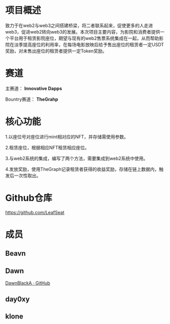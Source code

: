 # 项目概述

致力于在web2与web3之间搭建桥梁，将二者联系起来，促使更多的人走进web3，促进web2转向web3的发展。本次项目主要内容，为影院和消费者提供一个平台用于租赁影院座位，期望与现有的web2售票系统集成在一起，从而帮助影院在淡季提高座位的利用率，在每场电影放映后给予售出座位的租赁者一定USDT奖励，对未售出座位的租赁者提供一定Token奖励。

# 赛道

主赛道： **Innovative Dapps**

Bountry赛道： **TheGrahp**

# 核心功能

1.以座位号对座位进行mint相对应的NFT，并存储需使用参数。

2.租赁座位，根据相应NFT租赁相应座位。

3.与web2系统的集成，编写了两个方法，需要集成到web2系统中使用。

4.发放奖励，使用TheGraph记录租赁者获得的收益奖励，存储在链上数据内，触发后一次性取出。

# Github仓库

https://github.com/LeafSeat

# 成员

## Beavn



## Dawn

[DawnBlackA · GitHub](https://github.com/DawnBlackA)

## day0xy



## klone


